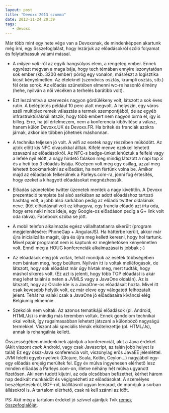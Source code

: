 ```yaml
---
layout: post
title: "Devoxx 2013 szumma"
date: 2013-11-24 20:39
tags: 
   - devoxx
---
```

Már több mint egy hete vége van a Devoxxnak, de mindenképpen akartunk még írni, egy összefoglalást, hogy lezárjuk az előadásokról szóló folyamat és folytathassuk valami mással.

* A *milyen volt*-ról az egyik hangsúlyos elem, a rengeteg ember. Ennek egyrészt megvan a maga bája, hogy tech témában ennyire iszonytatóan sok ember (kb. 3200 ember) pörög egy vonalon, másrészt a logisztika kicsit kényelmetlen. Az ételeknél (szendvics osztás, krumpli osztás, stb.) fél órás sorok. Az előadás szünetében elmenni wc-re hasonló élmény (hehe, nyilván a női vécéken a terhelés barátibb volt).

* Ezt leszámítva a szervezés nagyon gördülékeny volt, látszott a sok éves rutin. A beléptetés például 10 perc alatt megvolt. A helyszín, egy város széli multiplex remek választás a termek szempontjából, de az egyéb infrastruktúráknál látszik, hogy több embert nem nagyon bírna el, így is billeg. Erre, ha jól értelmezem, nem a konferencia kibővítése a válasz, hanem külön Devoxx.UK és Devoxx.FR. Ha britek és franciák azokra járnak, akkor ide többen jöhetnek máshonnan.

* A technika teljesen jó volt. A wifi az esetek nagy részében működött. Az ajtók előtt kis NFC olvasókkal álltak. Kifelé menve ezekkel lehetett szavazni az előadásokról. Az NFC-s badge-ünket lehúztuk a felfelé vagy a lefelé nyíl előtt, a nagy hirdető falakon meg mindig látszott a napi top 3 és a heti top 3 előadás listája. Középen volt még egy csillag, azzal meg lehetett bookmarkolni az előadást, ha nem fértünk volna be. Amikor majd az előadások felkerülnek a Parleys.com-ra, jönni fog értesítés, hogy ezeket a kihagyott előadásokat megnézhessük.

* Előadás szünetekbe twitter üzenetek mentek a nagy kivetítőn. A Devoxx prezentáció template bal alsó sarkában az adott előadáshoz tartozó hashtag volt, a jobb alsó sarkában pedig az előadó twitter oldalának neve. (Két előadásnál volt ez kihagyva, egy francia előadó azt írta oda, hogy erre neki nincs ideje, egy Google-os előadáson pedig a G+ link volt oda rakva). Facebook szóba se jött.

* A mobil telefon alkalmazás egész vállalhatatlanra sikerült (program megjelenítésére: PhoneGap + AngularJS). Ha háttérbe került, akkor már újra inicializálta magát, újra és újra meg kellett keresni, hogy hol tartunk. Mivel papír programot nem is kaptunk ez meglehetősen kényelmetlen volt. Ennél még a HOUG konferenciák alkalmazásai is jobbak ;-)

* Az előadások elég jók voltak, tehát mondjuk az esetek többségében nem bántam meg, hogy beültem. Nyilván itt is voltak melléfogások, de látszott, hogy sok előadást már úgy hívtak meg, mert tudták, hogy máshol sikeres volt. (Ez azt is jelenti, hogy több TOP előadást is akár meg lehet találni a neten a JVMLS vagy a JavaOne oldalán). Az is látszott, hogy az Oracle ide is a JavaOne-os előadásait hozta. Mivel itt csak kevesebb helyük volt, ez már eleve egy válogatott felhozatalt jelent. Tehát ha valaki csak a JavaOne jó előadásaira kíváncsi elég Belgiumig elmennie.

* Szekciók nem voltak. Az azonos tematikájú előadások (pl. Android, HTML/Js) is mindig más teremben voltak. Ennek gondolom technikai okai voltak, így rugalmasabban lehetett játszani a különböző nagyságú termekkel. Viszont aki speciális témák elkötelezettje (pl. HTML/Js), annak is rohangálnia kellett.

Összességében mindenkinek ajánljuk a konferenciát, akit a Java érdekel. (Akit viszont *csak* Android, vagy csak Javascript, az talán jobb helyet is talál) Ez egy össz-Java konferencia volt, viszonylag erős JavaEE jelenléttel. JVM feletti egyéb nyelvek (Clojure, Scala, Kotlin, Ceylon...) nagyjából egy-egy előadás erejéig merültek fel. Egy év múlva ingyenesen elérhető lesz minden előadás a Parleys.com-on, illetve néhány hét múlva ugyanott fizetősen. Aki nem tudott kijutni, az oda olcsóbban befizethet, kérhet három nap dedikált munkaidőt és végignézheti az előadásokat. A személyes beszélgetésekről, BOF-ról, kiállításról ugyan lemarad, de mondjuk a sorban állásokról is. A tartalom elérhető, csak rá kell szánni az időt. 

PS: Akit még a tartalom érdekel jó szívvel ajánljuk Tvik [remek összefoglalóját](http://kodzaj.blog.hu/2013/11/22/devoxx).
